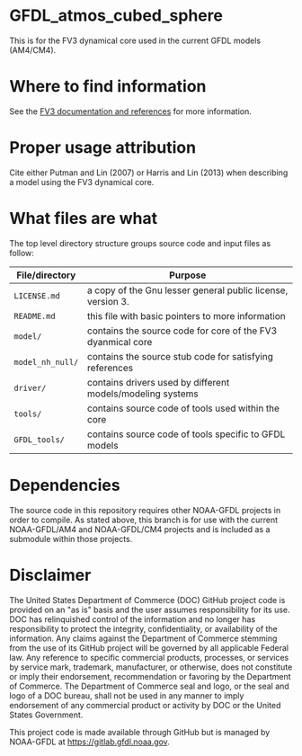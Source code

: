 # GFDL_atmos_cubed_sphere

This is for the FV3 dynamical core used in the current GFDL models (AM4/CM4).

# Where to find information

See the [FV3 documentation and references](https://www.gfdl.noaa.gov/fv3/fv3-documentation-and-references/)
for more information.

# Proper usage attribution

Cite either Putman and Lin (2007) or Harris and Lin (2013) when describing a 
model using the FV3 dynamical core.

# What files are what

The top level directory structure groups source code and input files as follow:

| File/directory       | Purpose |
| --------------       | ------- |
| ```LICENSE.md```     | a copy of the Gnu lesser general public license, version 3. |
| ```README.md```      | this file with basic pointers to more information |
| ```model/```         | contains the source code for core of the FV3 dyanmical core |
| ```model_nh_null/``` | contains the source stub code for satisfying references |
| ```driver/```        | contains drivers used by different models/modeling systems |
| ```tools/```         | contains source code of tools used within the core |
| ```GFDL_tools/```    | contains source code of tools specific to GFDL models |

# Dependencies

The source code in this repository requires other NOAA-GFDL projects in
order to compile.  As stated above, this branch is for use with the current 
NOAA-GFDL/AM4 and NOAA-GFDL/CM4 projects and is included as a submodule within
those projects.

# Disclaimer

The United States Department of Commerce (DOC) GitHub project code is provided
on an "as is" basis and the user assumes responsibility for its use. DOC has
relinquished control of the information and no longer has responsibility to
protect the integrity, confidentiality, or availability of the information. Any
claims against the Department of Commerce stemming from the use of its GitHub
project will be governed by all applicable Federal law. Any reference to
specific commercial products, processes, or services by service mark,
trademark, manufacturer, or otherwise, does not constitute or imply their
endorsement, recommendation or favoring by the Department of Commerce. The
Department of Commerce seal and logo, or the seal and logo of a DOC bureau,
shall not be used in any manner to imply endorsement of any commercial product
or activity by DOC or the United States Government.

This project code is made available through GitHub but is managed by NOAA-GFDL
at https://gitlab.gfdl.noaa.gov.
